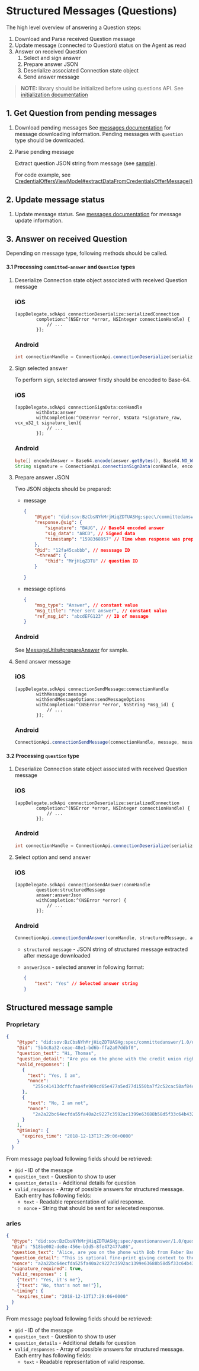 # Structured Messages (Questions)

The high level overview of answering a Question steps:

1. Download and Parse received Question message
1. Update message (connected to Question) status on the Agent as read
1. Answer on received Question
    1. Select and sign answer
    1. Prepare answer JSON
    1. Deserialize associated Connection state object
    1. Send answer message

> **NOTE:** library should be initialized before using questions API. See [initialization documentation](2.Initialization.md)

## 1. Get Question from pending messages

1. Download pending messages
See [messages documentation](8.Messages.md) for message downloading information. Pending messages with `question` type should be downloaded.

2. Parse pending message

    Extract question JSON string from message (see [sample](#structured-message-sample)).
    
    For code example, see [CredentialOffersViewModel#extractDataFromCredentialsOfferMessage()](Examples/android/CMeSdkJava/app/src/main/java/me/connect/sdk/java/sample/structmessages/StructuredMessagesViewModel.java#L45)

## 2. Update message status

1. Update message status. See [messages documentation](8.Messages.md) for message update information.

## 3. Answer on received Question

Depending on message type, following methods should be called.

#### 3.1 Processing `committed-answer` and  `Question` types

1. Deserialize Connection state object associated with received Question message

    ### iOS
    ```objC
    [appDelegate.sdkApi connectionDeserialize:serializedConnection
            completion:^(NSError *error, NSInteger connectionHandle) {
                // ...
            }];
    ```
    
    ### Android
    ```java
    int connectionHandle = ConnectionApi.connectionDeserialize(serializedConnection).get();
    ```

1. Sign selected answer

    To perform sign, selected answer firstly should be encoded to Base-64.
    
    ### iOS
    ```objC
    [appDelegate.sdkApi connectionSignData:conHandle
            withData:answer
            withCompletion:^(NSError *error, NSData *signature_raw, vcx_u32_t signature_len){
                // ...
            }];
    ```
    
    ### Android
    ```java
    byte[] encodedAnswer = Base64.encode(answer.getBytes(), Base64.NO_WRAP);
    String signature = ConnectionApi.connectionSignData(conHandle, encodedAnswer, encodedAnswer.length).get();
    ```

1. Prepare answer JSON 

    Two JSON objects should be prepared:
    * message
        ```json
        {
            "@type": "did:sov:BzCbsNYhMrjHiqZDTUASHg;spec\/committedanswer\/1.0\/answer",
            "response.@sig": {
                "signature": "BAUG", // Base64 encoded answer
                "sig_data": "ABCD", // Signed data
                "timestamp": "1598368957" // Time when response was prepared in Unix time
            },
            "@id": "12fa45cabbb", // messsage ID
            "~thread": {
                "thid": "MrjHiqZDTU" // question ID
            }
    
        }
        ```
    
    * message options
        ```json
        {
            "msg_type": "Answer", // constant value
            "msg_title": "Peer sent answer", // constant value
            "ref_msg_id": "abcdEFG123" // ID of message
        }
        ```

    ### Android
    
    See [MessageUtils#prepareAnswer](Examples/android/CMeSdkJava/lib/src/main/java/me/connect/sdk/java/message/MessageUtils.java#L21) for sample.

1. Send answer message

    ### iOS
    ```objC
    [appDelegate.sdkApi connectionSendMessage:connectionHandle
            withMessage:message
            withSendMessageOptions:sendMessageOptions
            withCompletion:^(NSError *error, NSString *msg_id) {
                // ...
            }];
    ```
    
    ### Android
    ```java 
    ConnectionApi.connectionSendMessage(connectionHandle, message, messageOptions).get();
    ```

#### 3.2 Processing `question` type

1. Deserialize Connection state object associated with received Question message

    ### iOS
    ```objC
    [appDelegate.sdkApi connectionDeserialize:serializedConnection
            completion:^(NSError *error, NSInteger connectionHandle) {
                // ...
            }];
    ```
    
    ### Android
    ```java
    int connectionHandle = ConnectionApi.connectionDeserialize(serializedConnection).get();
    ```

1. Select option and send answer

    ### iOS
    ```objC
    [appDelegate.sdkApi connectionSendAnswer:connHandle
            question:structuredMessage
            answer:answerJson
            withCompletion:^(NSError *error) {
                // ...
            }];
    ```
    
    ###  Android
    
    ```java
    ConnectionApi.connectionSendAnswer(connHandle, structuredMessage, answerJson).get();
    ```
    
    * `structured message` - JSON string of structured message extracted after message downloaded
    
    * `answerJson` - selected answer in following format:
        ```json
        {
            "text": "Yes" // Selected answer string
        }
        ```

## Structured message sample

### Proprietary

```json
{
    "@type": "did:sov:BzCbsNYhMrjHiqZDTUASHg;spec/committedanswer/1.0/question",
    "@id": "5b4c8a32-ceae-48e1-bd6b-ffa2a07ddbf0",
    "question_text": "Hi, Thomas",
    "question_detail": "Are you on the phone with the credit union right now about transferring $100.00?",
    "valid_responses": [
      {
        "text": "Yes, I am",
        "nonce":
          "255c41413dcffcfaa4fe909cd65e477a5ed77d1550ba7f2c52cac58af84c4b8d"
      },
      {
        "text": "No, I am not",
        "nonce":
          "2a2a22bc64ecfda55fa40a2c9227c3592ac1399e63688b58d5f33c64b4326f77"
      }
    ],
    "@timing": {
      "expires_time": "2018-12-13T17:29:06+0000"
    }
  }
```


From message payload following fields should be retrieved:

* `@id` - ID of the message
* `question_text` - Question to show to user
* `question_details` - Additional details for question
* `valid_responses` - Array of possible answers for structured message. Each entry has following fields:
	* `text` - Readable representation of valid response.
	* `nonce` - String that should be sent for seleceted response.


### aries

```json
{
  "@type": "did:sov:BzCbsNYhMrjHiqZDTUASHg;spec/questionanswer/1.0/question",
  "@id": "518be002-de8e-456e-b3d5-8fe472477a86",
  "question_text": "Alice, are you on the phone with Bob from Faber Bank right now?",
  "question_detail": "This is optional fine-print giving context to the question and its various answers.",
  "nonce": "a2a22bc64ecfda525fa40a2c9227c3592ac1399e63688b58d5f33c64b4326f77",
  "signature_required": true,
  "valid_responses" : [
    {"text": "Yes, it's me"},
    {"text": "No, that's not me!"}],
  "~timing": {
    "expires_time": "2018-12-13T17:29:06+0000"
  }
}
```

From message payload following fields should be retrieved:

* `@id` - ID of the message
* `question_text` - Question to show to user
* `question_details` - Additional details for question
* `valid_responses` - Array of possible answers for structured message. Each entry has following fields:
	* `text` - Readable representation of valid response.
